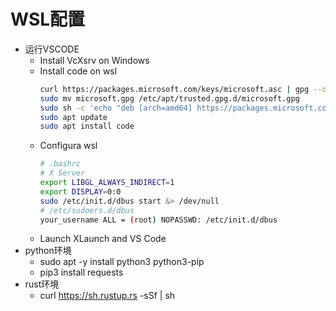# WSL配置
- 运行VSCODE
  - Install VcXsrv on Windows
  - Install code on wsl
    ```bash
    curl https://packages.microsoft.com/keys/microsoft.asc | gpg --dearmor > microsoft.gpg
    sudo mv microsoft.gpg /etc/apt/trusted.gpg.d/microsoft.gpg
    sudo sh -c 'echo "deb [arch=amd64] https://packages.microsoft.com/repos/vscode stable main" > /etc/apt/sources.list.d/vscode.list'
    sudo apt update
    sudo apt install code
    ```
  - Configura wsl
    ```bash
    # .bashrc
    # X Server
    export LIBGL_ALWAYS_INDIRECT=1
    export DISPLAY=0:0
    sudo /etc/init.d/dbus start &> /dev/null
    # /etc/sudoers.d/dbus
    your_username ALL = (root) NOPASSWD: /etc/init.d/dbus
    ```
  - Launch XLaunch and VS Code
- python环境
  - sudo apt -y install python3 python3-pip
  - pip3 install requests
- rust环境
  - curl https://sh.rustup.rs -sSf | sh